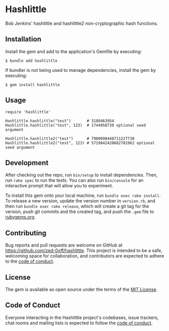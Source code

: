 # Hashlittle

Bob Jenkins' hashlittle and hashlittle2 non-cryptographic hash functions.

## Installation

Install the gem and add to the application's Gemfile by executing:

    $ bundle add hashlittle

If bundler is not being used to manage dependencies, install the gem by executing:

    $ gem install hashlittle

## Usage

    require 'hashlittle'

    Hashlittle.hashlittle("test")       # 3188463954
    Hashlittle.hashlittle("test", 123)  # 1744958730 optional seed argument

    Hashlittle.hashlittle2("test")      # 7900098448711227730
    Hashlittle.hashlittle2("test", 123) # 5719842420682781962 optional seed argument

## Development

After checking out the repo, run `bin/setup` to install dependencies. Then, run `rake spec` to run the tests. You can also run `bin/console` for an interactive prompt that will allow you to experiment.

To install this gem onto your local machine, run `bundle exec rake install`. To release a new version, update the version number in `version.rb`, and then run `bundle exec rake release`, which will create a git tag for the version, push git commits and the created tag, and push the `.gem` file to [rubygems.org](https://rubygems.org).

## Contributing

Bug reports and pull requests are welcome on GitHub at https://github.com/zed-0xff/hashlittle. This project is intended to be a safe, welcoming space for collaboration, and contributors are expected to adhere to the [code of conduct](https://github.com/zed-0xff/hashlittle/blob/master/CODE_OF_CONDUCT.md).

## License

The gem is available as open source under the terms of the [MIT License](https://opensource.org/licenses/MIT).

## Code of Conduct

Everyone interacting in the Hashlittle project's codebases, issue trackers, chat rooms and mailing lists is expected to follow the [code of conduct](https://github.com/zed-0xff/hashlittle/blob/master/CODE_OF_CONDUCT.md).
